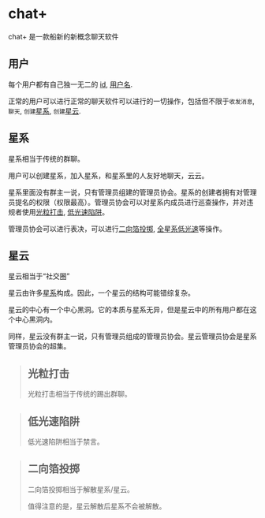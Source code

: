 # chat+
chat+ 是一款船新的新概念聊天软件



## 用户

每个用户都有自己独一无二的 [id](), [用户名]().

正常的用户可以进行正常的聊天软件可以进行的一切操作，包括但不限于`收发消息`, `聊天`, `创建`[星系](), `创建`[星云]().



## 星系

星系相当于传统的群聊。

用户可以创建星系，加入星系，和星系里的人友好地聊天，云云。

星系里面没有群主一说，只有管理员组建的管理员协会。星系的创建者拥有对管理员提名的权限（权限最高）。管理员协会可以对星系内成员进行巡查操作，并对违规者使用[光粒打击](#光粒打击), [低光速陷阱](#低光速陷阱)。

管理员协会可以进行表决，可以进行[二向箔投掷](#二向箔投掷), [全星系低光速](#低光速陷阱)等操作。




## 星云

星云相当于“社交圈”

星云由许多[星系](#星系)构成。因此，一个星云的结构可能错综复杂。

星云的中心有一个中心黑洞。它的本质与星系无异，但是星云中的所有用户都在这个中心黑洞内。

同样，星云没有群主一说，只有管理员组成的管理员协会。星云管理员协会是星系管理员协会的超集。



>## 光粒打击
> 光粒打击相当于传统的踢出群聊。



>## 低光速陷阱
> 低光速陷阱相当于禁言。



>## 二向箔投掷
> 二向箔投掷相当于解散星系/星云。
>
> 值得注意的是，星云解散后星系不会被解散。



<!--
## GFW式星系

GFW式星系是普通星系的超集。

群主拥有至高无上的特权。

可以操纵群成员的一切行为。
-->
